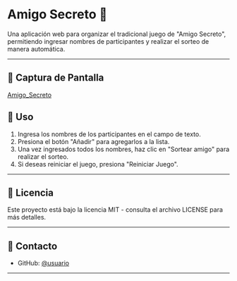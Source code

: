 # Amigo Secreto 🎁

Una aplicación web para organizar el tradicional juego de "Amigo Secreto", permitiendo ingresar nombres de participantes y realizar el sorteo de manera automática.

---

## 📸 Captura de Pantalla

[Amigo_Secreto](https://github.com/user-attachments/assets/d5144269-5f2d-4c2c-8878-6e1a9c9e03be)

## 📖 Uso

1. Ingresa los nombres de los participantes en el campo de texto.
2. Presiona el botón "Añadir" para agregarlos a la lista.
3. Una vez ingresados todos los nombres, haz clic en "Sortear amigo" para realizar el sorteo.
4. Si deseas reiniciar el juego, presiona "Reiniciar Juego".

---
## 📜 Licencia

Este proyecto está bajo la licencia MIT - consulta el archivo LICENSE para más detalles.

---

## 📧 Contacto

- GitHub: [@usuario](https://github.com/Srodasc)

---

